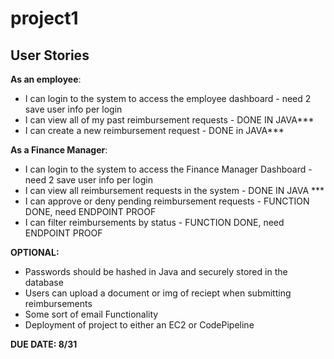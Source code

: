 # project1

## User Stories

**As an employee**:
- I can login to the system to access the employee dashboard - need 2 save user info per login
- I can view all of my past reimbursement requests - DONE IN JAVA***
- I can create a new reimbursement request - DONE in JAVA***

**As a Finance Manager**:
- I can login to the system to access the Finance Manager Dashboard - need 2 save user info per login
- I can view all reimbursement requests in the system - DONE IN JAVA ***
- I can approve or deny pending reimbursement requests - FUNCTION DONE, need ENDPOINT PROOF
- I can filter reimbursements by status - FUNCTION DONE, need ENDPOINT PROOF


**OPTIONAL:**
- Passwords should be hashed in Java and securely stored in the database
- Users can upload a document or img of reciept when submitting reimbursements
- Some sort of email Functionality
- Deployment of project to either an EC2 or CodePipeline


**DUE DATE: 8/31**